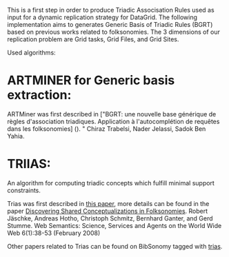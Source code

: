 
This is a first step in order to produce Triadic Associsation Rules used as input for a dynamic replication strategy for DataGrid.
The following implementation aims to generates Generic Basis of Triadic Rules (BGRT) based on previous works related to folksonomies.
The 3 dimensions of our replication problem are Grid tasks, Grid Files, and Grid Sites.


Used algorithms:

ARTMINER for Generic basis extraction:
===============
ARTMiner was first described in ["BGRT: une nouvelle base générique de règles d'association triadiques. Application à l'autocomplétion de requêtes dans les folksonomies] ().
" Chiraz Trabelsi, Nader Jelassi, Sadok Ben Yahia.

TRIIAS:
===============

An algorithm for computing triadic concepts which fulfill minimal support constraints. 

Trias was first described in [this paper](http://www.bibsonomy.org/bibtex/2797d40e05a48f4343d7695dac87b5870/jaeschke), more details can be found in the paper 
[Discovering Shared Conceptualizations in Folksonomies](http://www.bibsonomy.org/bibtex/218e8babe208fae2c0342438617b0ec31/jaeschke).
Robert Jäschke, Andreas Hotho, Christoph Schmitz, Bernhard Ganter, and Gerd Stumme. Web Semantics: Science, Services and Agents on the World Wide Web 6(1):38-53 (February 2008)

Other papers related to Trias can be found on BibSonomy tagged with [trias](http://www.bibsonomy.org/user/jaeschke/trias).



